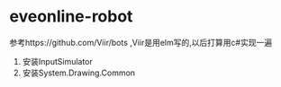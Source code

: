 # eveonline-robot
参考https://github.com/Viir/bots ,Viir是用elm写的,以后打算用c#实现一遍

1. 安装InputSimulator
2. 安装System.Drawing.Common